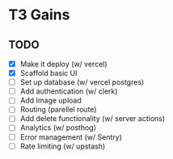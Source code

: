 # T3 Gains

## TODO

- [x] Make it deploy (w/ vercel)
- [x] Scaffold basic UI
- [ ] Set up database (w/ vercel postgres)
- [ ] Add authentication (w/ clerk)
- [ ] Add Image upload
- [ ] Routing (parellel route)
- [ ] Add delete functionality (w/ server actions)
- [ ] Analytics (w/ posthog)
- [ ] Error management (w/ Sentry)
- [ ] Rate limiting (w/ upstash)

